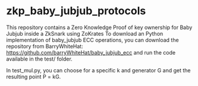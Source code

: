 # zkp_baby_jubjub_protocols
This repository contains a Zero Knowledge Proof of key ownership for Baby Jubjub inside a ZkSnark using ZoKrates
To download an Python implementation of baby_jubjub ECC operations, you can download the repository from BarryWhiteHat: https://github.com/barryWhiteHat/baby_jubjub_ecc and run the code available in the test/ folder. 

In test_mul.py, you can choose for a specific k and generator G and get the resulting point P = kG.